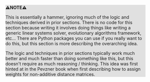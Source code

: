 <div style="margin:2em; background-color: #e0e0e0;">

<strong>⚠️NOTE️️️⚠️</strong>

This is essentially a hammer, ignoring much of the logic and techniques derived in prior sections. There is no code for this section because writing it involves doing things like writing a generic linear systems solver, evolutionary algorithms framework, etc... There are Python packages you can use if you really want to do this, but this section is more describing the overarching idea.

The logic and techniques in prior sections typically work much better and much faster than doing something like this, but this doesn't require as much reasoning / thinking. This idea was first hinted at in the Pevzner book when first describing how to assign weights for non-additive distance matrices.
</div>

